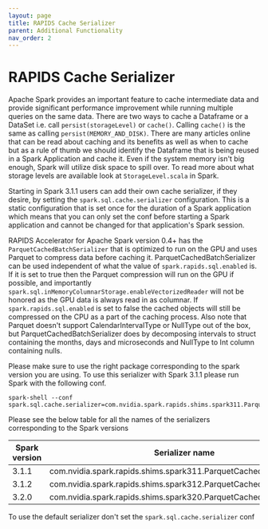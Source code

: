 ```yaml
---
layout: page
title: RAPIDS Cache Serializer
parent: Additional Functionality
nav_order: 2
---
```

# RAPIDS Cache Serializer  
  Apache Spark provides an important feature to cache intermediate data and provide
  significant performance improvement while running multiple queries on the same data. There
  are two ways to cache a Dataframe or a DataSet i.e. call `persist(storageLevel)` or
  `cache()`. Calling `cache()` is the same as calling `persist(MEMORY_AND_DISK)`. There are
  many articles online that can be read about caching and its benefits as well as when to
  cache but as a rule of thumb we should identify the Dataframe that is being reused in a
  Spark Application and cache it. Even if the system memory isn't big enough, Spark will
  utilize disk space to spill over. To read more about what storage levels are available look
  at `StorageLevel.scala` in Spark.

  Starting in Spark 3.1.1 users can add their own cache serializer, if they desire, by
  setting the `spark.sql.cache.serializer` configuration. This is a static configuration
  that is set once for the duration of a Spark application which means that you can only set the conf
  before starting a Spark application and cannot be changed for that application's Spark
  session.

  RAPIDS Accelerator for Apache Spark version 0.4+ has the `ParquetCachedBatchSerializer`
  that is optimized to run on the GPU and uses Parquet to compress data before caching it.
  ParquetCachedBatchSerializer can be used independent of what the value of
  `spark.rapids.sql.enabled` is. If it is set to true then the Parquet compression will run
  on the GPU if possible, and importantly
  `spark.sql.inMemoryColumnarStorage.enableVectorizedReader` will not be honored as the GPU
  data is always read in as columnar. If `spark.rapids.sql.enabled` is set to false
  the cached objects will still be compressed on the CPU as a part of the caching process.
  Also note that Parquet doesn't support CalendarIntervalType or NullType out of the box, but
  ParquetCachedBatchSerializer does by decomposing intervals to struct containing the
  months, days and microseconds and NullType to Int column containing nulls.

  Please make sure to use the right package corresponding to the spark version you are using. To use 
  this serializer with Spark 3.1.1 please run Spark with the following conf. 
  ```
  spark-shell --conf spark.sql.cache.serializer=com.nvidia.spark.rapids.shims.spark311.ParquetCachedBatchSerializer"
  ```
  Please see the below table for all the names of the serializers corresponding to the Spark
  versions
  
  | Spark version | Serializer name |
  | ------ | -----| 
  | 3.1.1 | com.nvidia.spark.rapids.shims.spark311.ParquetCachedBatchSerializer | 
  | 3.1.2 | com.nvidia.spark.rapids.shims.spark312.ParquetCachedBatchSerializer | 
  | 3.2.0 | com.nvidia.spark.rapids.shims.spark320.ParquetCachedBatchSerializer | 
  
  To use the default serializer don't set the `spark.sql.cache.serializer` conf
